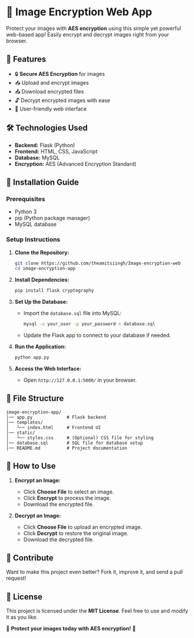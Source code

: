 # 🔐 Image Encryption Web App

Protect your images with **AES encryption** using this simple yet powerful web-based app! Easily encrypt and decrypt images right from your browser.

## 🚀 Features
- 🔒 **Secure AES Encryption** for images
- 📥 Upload and encrypt images
- 📤 Download encrypted files
- 🔓 Decrypt encrypted images with ease
- 🎨 User-friendly web interface

## 🛠️ Technologies Used
- **Backend:** Flask (Python)
- **Frontend:** HTML, CSS, JavaScript
- **Database:** MySQL
- **Encryption:** AES (Advanced Encryption Standard)

## 🔧 Installation Guide

### Prerequisites
- Python 3
- pip (Python package manager)
- MySQL database

### Setup Instructions
1. **Clone the Repository:**
   ```sh
   git clone https://github.com/theamitsiingh/Image-encryption-web
   cd image-encryption-app
   ```

2. **Install Dependencies:**
   ```sh
   pip install flask cryptography
   ```

3. **Set Up the Database:**
   - Import the `database.sql` file into MySQL:
     ```sh
     mysql -u your_user -p your_password < database.sql
     ```
   - Update the Flask app to connect to your database if needed.

4. **Run the Application:**
   ```sh
   python app.py
   ```

5. **Access the Web Interface:**
   - Open `http://127.0.0.1:5000/` in your browser.

## 📂 File Structure
```
image-encryption-app/
│── app.py             # Flask backend
│── templates/
│   └── index.html     # Frontend UI
│── static/
│   └── styles.css     # (Optional) CSS file for styling
│── database.sql       # SQL file for database setup
│── README.md          # Project documentation
```

## 🎯 How to Use
1. **Encrypt an Image:**
   - Click **Choose File** to select an image.
   - Click **Encrypt** to process the image.
   - Download the encrypted file.

2. **Decrypt an Image:**
   - Click **Choose File** to upload an encrypted image.
   - Click **Decrypt** to restore the original image.
   - Download the decrypted file.

## 🤝 Contribute
Want to make this project even better? Fork it, improve it, and send a pull request!

## 📜 License
This project is licensed under the **MIT License**. Feel free to use and modify it as you like.

🚀 **Protect your images today with AES encryption!** 🔐


